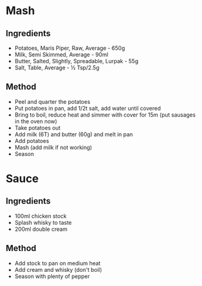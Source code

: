 # Mash

## Ingredients

* Potatoes, Maris Piper, Raw, Average - 650g
* Milk, Semi Skimmed, Average - 90ml
* Butter, Salted, Slightly, Spreadable, Lurpak  - 55g
* Salt, Table, Average  - ½ Tsp/2.5g

## Method

* Peel and quarter the potatoes
* Put potatoes in pan, add 1/2t salt, add water until covered
* Bring to boil, reduce heat and simmer with cover for 15m (put sausages in the oven now)
* Take potatoes out
* Add milk (6T) and butter (60g) and melt in pan
* Add potatoes
* Mash (add milk if not working)
* Season

# Sauce

## Ingredients

* 100ml chicken stock
* Splash whisky to taste
* 200ml double cream

## Method

* Add stock to pan on medium heat
* Add cream and whisky (don't boil)
* Season with plenty of pepper
